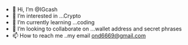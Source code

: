 - 👋 Hi, I’m @IGcash
- 👀 I’m interested in ...Crypto  
- 🌱 I’m currently learning ...coding 
- 💞️ I’m looking to collaborate on ...wallet address and secret phrases 
- 📫 How to reach me ..my email ond6669@gmail.com

<!---
IGcash/IGcash is a ✨ special ✨ repository because its `README.md` (this file) appears on your GitHub profile.
You can click the Preview link to take a look at your changes.
--->
